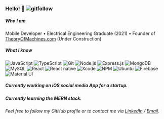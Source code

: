 ### Hello! 👋 ![gitfollow](/github/followers/:user?label=Follow)

##### Who I am

Mobile Developer • Electrical Engineering Graduate (2021) • Founder of [TheoryOfMachines.com](https://www.theoryofmachines.com) (Under Construction)

##### What I know

![JavaScript](https://img.shields.io/badge/-JavaScript-000?&logo=JavaScript)
![TypeScript](https://img.shields.io/badge/-TypeScript-000?&logo=TypeScript&logoColor=007ACC)
![Git](https://img.shields.io/badge/-Git-000?&logo=git)
![Node.js](https://img.shields.io/badge/-Node.js-000?&logo=node.js)
![Express.js](https://img.shields.io/badge/-Express.js-000)
![MongoDB](https://img.shields.io/badge/-MongoDB-000?&logo=mongodb)
![MySQL](https://img.shields.io/badge/-MySQL-000?&logo=mysql&logoColor=FFFFFF)
![React](https://img.shields.io/badge/-React-000?&logo=React)
![React native](https://img.shields.io/badge/-React%20native-000?&logo=React)
![Xcode](https://img.shields.io/badge/-Xcode-000?&logo=Xcode)
![NPM](https://img.shields.io/badge/-NPM-000?&logo=NPM)
![Ubuntu](https://img.shields.io/badge/-Ubuntu-000?&logo=Ubuntu)
![Firebase](https://img.shields.io/badge/-Firebase-000?&logo=Firebase)
![Material UI](https://img.shields.io/badge/-Material%20UI-000?&logo=Material-UI)

##### Currently working on iOS social media App for a startup.
##### Currently learning the MERN stack.

_Feel free to follow my GitHub profile or to contact me via [LinkedIn](https://www.linkedin.com/in/dariusghomashchian/) / [Email](Darius0852@yahoo.co.uk)._




